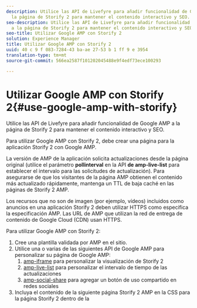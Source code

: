 ```yaml
---
description: Utilice las API de Livefyre para añadir funcionalidad de Google AMP a
  la página de Storify 2 para mantener el contenido interactivo y SEO.
seo-description: Utilice las API de Livefyre para añadir funcionalidad de Google AMP
  a la página de Storify 2 para mantener el contenido interactivo y SEO.
seo-title: Utilizar Google AMP con Storify 2
solution: Experience Manager
title: Utilizar Google AMP con Storify 2
uuid: 40 c 9 f 083-7284-43 ba-ae 27-53 b 1 ff 9 e 3954
translation-type: tm+mt
source-git-commit: 566ea2587f101202045488e9f4edf73ece100293

---
```



# Utilizar Google AMP con Storify 2{#use-google-amp-with-storify}

Utilice las API de Livefyre para añadir funcionalidad de Google AMP a la página de Storify 2 para mantener el contenido interactivo y SEO.

Para utilizar Google AMP con Storify 2, debe crear una página para la aplicación Storify 2 con Google AMP.

La versión de AMP de la aplicación solicita actualizaciones desde la página original (utilice el parámetro **pollinterval** en la API **de amp-live-list** para establecer el intervalo para las solicitudes de actualización). Para asegurarse de que los visitantes de la página AMP obtienen el contenido más actualizado rápidamente, mantenga un TTL de baja caché en las páginas de Storify 2 AMP.

Los recursos que no son de imagen (por ejemplo, vídeos) incluidos como anuncios en una aplicación Storify 2 deben utilizar HTTPS como especifica la especificación AMP. Las URL de AMP que utilizan la red de entrega de contenido de Google Cloud (CDN) usan HTTPS.

Para utilizar Google AMP con Storify 2:

1. Cree una plantilla validada por AMP en el sitio.
1. Utilice una o varias de las siguientes API de Google AMP para personalizar su página de Google AMP:
   1. [amp-iframe](https://www.ampproject.org/docs/reference/components/amp-iframe) para personalizar la visualización de Storify 2
   1. [amp-live-list](https://www.ampproject.org/docs/reference/components/amp-live-list) para personalizar el intervalo de tiempo de las actualizaciones
   1. [amp-social-share](https://www.ampproject.org/docs/reference/components/amp-social-share) para agregar un botón de uso compartido en redes sociales
1. Incluya el contenido de la siguiente página Storify 2 AMP en la CSS para la página Storify 2 dentro de la <style amp-custom> tag: [https://cdn.livefyre.com/libs/liveblog-v2-component/amp.min.css](https://cdn.livefyre.com/libs/liveblog-v2-component/amp.min.css)
1. Incluya el contenido de la siguiente API de marcado Storify 2 AMP en la plantilla de Google AMP: `https://api.livefyre.com/app-service/v4/bootstrap/{{APP_ID}}/amp` donde {{APP_ ID}} es el ID de la aplicación para la aplicación Storify 2 en Livefyre Studio.
   1. El único parámetro de consulta es **pollinterval**, que es el intervalo en el que la aplicación buscará actualizaciones (configurada en milisegundos).
   1. La dirección URL incluye contenido de los anuncios más recientes (incluidos tweets, videos, etc.)
   1. La página del editor necesita obtener contenido de esta URL con la frecuencia con que desee actualizar la página de Google AMP.
